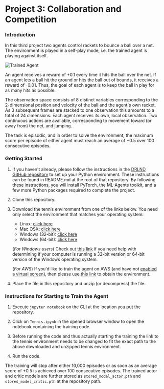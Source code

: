 [//]: # (Image References)

[image1]: https://video.udacity-data.com/topher/2018/May/5af7955a_tennis/tennis.png "Trained Agent"

# Project 3: Collaboration and Competition

### Introduction

In this third project two agents control rackets to bounce a ball over a net. The environment is played in a self-play mode, i.e. the trained agent is playing against itself.

![Trained Agent][image1]

An agent receives a reward of +0.1 every time it hits the ball over the net. If an agent lets a ball hit the ground or hits the ball out of bounds, it receives a reward of -0.01. Thus, the goal of each agent is to keep the ball in play for as many hits as possible.

The observation space consists of 8 distinct variables corresponding to the 2-dimensional position and velocity of the ball and the agent's own racket. As 3 subsequent frames are stacked to one observation this amounts to a total of 24 dimensions. Each agent receives its own, local observation. Two continuous actions are available, corresponding to movement toward (or away from) the net, and jumping.

The task is episodic, and in order to solve the environment, the maximum score per episode of either agent must reach an average of +0.5 over 100 consecutive episodes.

### Getting Started

1. If you haven't already, please follow the instructions in the [DRLND GitHub repository](https://github.com/udacity/deep-reinforcement-learning#dependencies) to set up your Python environment. These instructions can be found in README.md at the root of that repository. By following these instructions, you will install PyTorch, the ML-Agents toolkit, and a few more Python packages required to complete the project.

2. Clone this repository.

3. Download the tennis environment from one of the links below. You need only select the environment that matches your operating system:
    - Linux: [click here](https://s3-us-west-1.amazonaws.com/udacity-drlnd/P3/Tennis/Tennis_Linux.zip)
    - Mac OSX: [click here](https://s3-us-west-1.amazonaws.com/udacity-drlnd/P3/Tennis/Tennis.app.zip)
    - Windows (32-bit): [click here](https://s3-us-west-1.amazonaws.com/udacity-drlnd/P3/Tennis/Tennis_Windows_x86.zip)
    - Windows (64-bit): [click here](https://s3-us-west-1.amazonaws.com/udacity-drlnd/P3/Tennis/Tennis_Windows_x86_64.zip)

    (_For Windows users_) Check out [this link](https://support.microsoft.com/en-us/help/827218/how-to-determine-whether-a-computer-is-running-a-32-bit-version-or-64) if you need help with determining if your computer is running a 32-bit version or 64-bit version of the Windows operating system.

    (_For AWS_) If you'd like to train the agent on AWS (and have not [enabled a virtual screen](https://github.com/Unity-Technologies/ml-agents/blob/master/docs/Training-on-Amazon-Web-Service.md)), then please use [this link](https://s3-us-west-1.amazonaws.com/udacity-drlnd/P3/Tennis/Tennis_Linux_NoVis.zip) to obtain the environment.

4. Place the file in this repository and unzip (or decompress) the file.

### Instructions for Starting to Train the Agent

1. Execute `jupyter notebook` on the CLI at the location you put the repository.

2. Click on `Tennis.ipynb` in the opened browser window to open the notebook containing the training code.

3. Before running the code and thus actually starting the training the link to the tennis environment needs to be changed to fit the exact path to the above downloaded and unzipped tennis environment.

4. Run the code.

The training will stop after either 10,000 episodes or as soon as an average score of +0.5 is achieved over 100 consecutive episodes. The trained actor and critic models are further stored as `stored_model_actor.pth` and `stored_model_critic.pth` at the repository path.